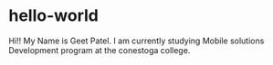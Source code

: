 # hello-world

Hi!!
My Name is Geet Patel. I am currently studying Mobile solutions Development program at the conestoga college.
